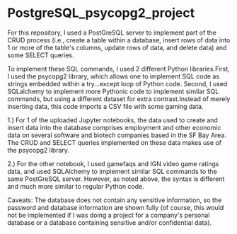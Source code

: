 # PostgreSQL_psycopg2_project

For this repository, I used a PostGreSQL server to implement part of the CRUD process (i.e., create a table within a database, insert rows of data into 1 or more of the table's columns, update rows of data, and delete data) and some SELECT queries. 

To implement these SQL commands, I used 2 different Python libraries.First, I used the psycopg2 library, which allows one to implement SQL code as strings embedded within a try...except loop of Python code. Second, I used SQLalchemy to implement more Pythonic code to implement similar SQL commands, but using a different dataset for extra contrast.Instead of merely inserting data, this code imports a CSV file with some gaming data. 

1.) For 1 of the uploaded Jupyter notebooks, the data used to create and insert data into the database comprises employment and other economic data on several software and biotech companies based in the SF Bay Area. The CRUD and SELECT queries implemented on these data makes use of the psycopg2 library.

2.) For the other notebook, I used gamefaqs and IGN video game ratings data, and used SQLAlchemy to implement similar SQL commands to the 
same PostGreSQL server. However, as noted above, the syntax is different and much more similar to regular Python code.

Caveats: The database does not contain any sensitive information, so the password and database information are shown fully (of course, 
this would not be implemented if I was doing a project for a company's personal database or a database containing sensitive and/or confidential data). 
